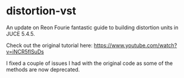 # distortion-vst
An update on  Reon Fourie fantastic guide to building distortion units in JUCE 5.4.5. 

Check out the original tutorial here: https://www.youtube.com/watch?v=iNCR5flSuDs

I fixed a couple of issues I had with the original code as some of the methods are now deprecated. 
